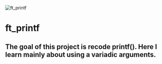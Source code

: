 ![ft_printf](../../../42-project-badges/blob/main/covers/cover-ft_printf-bonus.png)
# ft_printf

## The goal of this project is recode printf(). Here I learn mainly about using a variadic arguments.
